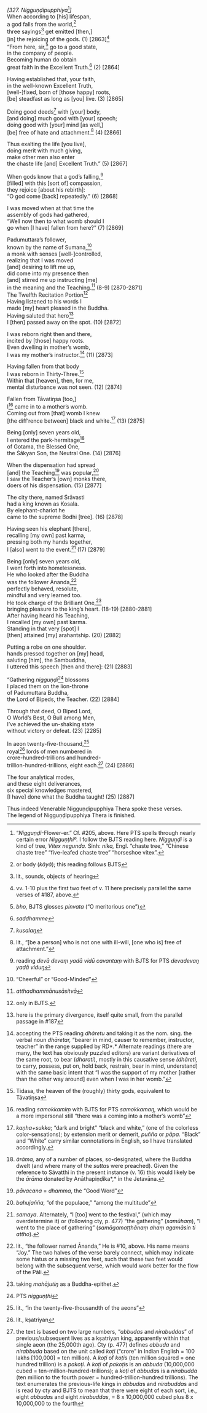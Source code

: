 *\[327. Nigguṇḍipupphiya*[^1]*\]*  
When according to \[his\] lifespan,  
a god falls from the world,[^2]  
three sayings[^3] get emitted \[then,\]  
\[in\] the rejoicing of the gods. (1) \[2863\][^4]  
“From here, sir,[^5] go to a good state,  
in the company of people.  
Becoming human do obtain  
great faith in the Excellent Truth.[^6] (2) \[2864\]

Having established that, your faith,  
in the well-known Excellent Truth,  
\[well-\]fixed, born of \[those happy\] roots,  
\[be\] steadfast as long as \[you\] live. (3) \[2865\]

Doing good deeds[^7] with \[your\] body,  
\[and doing\] much good with \[your\] speech;  
doing good with \[your\] mind \[as well,\]  
\[be\] free of hate and attachment.[^8] (4) \[2866\]

Thus exalting the life \[you live\],  
doing merit with much giving,  
make other men also enter  
the chaste life \[and\] Excellent Truth.” (5) \[2867\]

When gods know that a god’s falling,[^9]  
\[filled\] with this \[sort of\] compassion,  
they rejoice \[about his rebirth\]:  
“O god come \[back\] repeatedly.” (6) \[2868\]

I was moved when at that time the  
assembly of gods had gathered,  
“Well now then to what womb should I  
go when \[I have\] fallen from here?” (7) \[2869\]

Padumuttara’s follower,  
known by the name of Sumana,[^10]  
a monk with senses \[well-\]controlled,  
realizing that I was moved  
\[and\] desiring to lift me up,  
did come into my presence then  
\[and\] stirred me up instructing \[me\]  
in the meaning and the Teaching.[^11] (8-9) \[2870-2871\]  
The Twelfth Recitation Portion[^12]  
Having listened to his words I  
made \[my\] heart pleased in the Buddha.  
Having saluted that hero[^13]  
I \[then\] passed away on the spot. (10) \[2872\]

I was reborn right then and there,  
incited by \[those\] happy roots.  
Even dwelling in mother’s womb,  
I was my mother’s instructor.[^14] (11) \[2873\]

Having fallen from that body  
I was reborn in Thirty-Three.[^15]  
Within that \[heaven\], then, for me,  
mental disturbance was not seen. (12) \[2874\]

Fallen from Tāvatiŋsa \[too,\]  
I[^16] came in to a mother’s womb.  
Coming out from \[that\] womb I knew  
\[the diff’rence between\] black and white.[^17] (13) \[2875\]

Being \[only\] seven years old,  
I entered the park-hermitage[^18]  
of Gotama, the Blessed One,  
the Śākyan Son, the Neutral One. (14) \[2876\]

When the dispensation had spread  
\[and\] the Teaching[^19] was popular,[^20]  
I saw the Teacher’s \[own\] monks there,  
doers of his dispensation. (15) \[2877\]

The city there, named Śrāvasti  
had a king known as Kosala.  
By elephant-chariot he  
came to the supreme Bodhi \[tree\]. (16) \[2878\]

Having seen his elephant \[there\],  
recalling \[my own\] past karma,  
pressing both my hands together,  
I \[also\] went to the event.[^21] (17) \[2879\]

Being \[only\] seven years old,  
I went forth into homelessness.  
He who looked after the Buddha  
was the follower Ānanda,[^22]  
perfectly behaved, resolute,  
mindful and very learned too.  
He took charge of the Brilliant One,[^23]  
bringing pleasure to the king’s heart. (18-19) \[2880-2881\]  
After having heard his Teaching,  
I recalled \[my own\] past karma.  
Standing in that very \[spot\] I  
\[then\] attained \[my\] arahantship. (20) \[2882\]

Putting a robe on one shoulder.  
hands pressed together on \[my\] head,  
saluting \[him\], the Sambuddha,  
I uttered this speech \[then and there\]: (21) \[2883\]

“Gathering *nigguṇḍi*[^24] blossoms  
I placed them on the lion-throne  
of Padumuttara Buddha,  
the Lord of Bipeds, the Teacher. (22) \[2884\]

Through that deed, O Biped Lord,  
O World’s Best, O Bull among Men,  
I’ve achieved the un-shaking state  
without victory or defeat. (23) \[2285\]

In aeon twenty-five-thousand,[^25]  
royal[^26] lords of men numbered in  
crore-hundred-trillions and hundred-  
trillion-hundred-trillions, eight each.[^27] (24) \[2886\]

The four analytical modes,  
and these eight deliverances,  
six special knowledges mastered,  
\[I have\] done what the Buddha taught! (25) \[2887\]

Thus indeed Venerable Nigguṇḍipupphiya Thera spoke these verses.  
The legend of Nigguṇḍipupphiya Thera is finished.

[^1]: “*Nigguṇḍi*-Flower-er.” Cf. \#205, above. Here PTS spells through
    nearly certain error *Nigguṇṭhiº.* I follow the BJTS reading here.
    *Nigguṇḍi* is a kind of tree, *Vitex negunda.* Sinh: *nika,* Engl.
    “chaste tree,” “Chinese chaste tree” “five-leafed chaste tree”
    “horseshoe vitex”.

[^2]: or body (*kāyā*); this reading follows BJTS

[^3]: lit., sounds, objects of hearing

[^4]: vv\. 1-10 plus the first two feet of v. 11 here precisely parallel the
    same verses of \#187, above.

[^5]: *bho,* BJTS glosses *pinvata* (“O meritorious one”)

[^6]: *saddhamme*

[^7]: *kusalaŋ*

[^8]: lit., “\[be a person\] who is not one with ill-will, \[one who
    is\] free of attachment.”

[^9]: reading *devā devaṃ yadā vidū cavantaṃ* with BJTS for PTS
    *devadevaŋ yadā viduŋ*

[^10]: “Cheerful” or “Good-Minded”

[^11]: *atthadhammānusāsitvā*

[^12]: only in BJTS.

[^13]: here is the primary divergence, itself quite small, from the
    parallel passage in \#187

[^14]: accepting the PTS reading *dhāretu* and taking it as the nom.
    sing. the verbal noun *dhāretar,* “bearer in mind, causer to
    remember, instructor, teacher” in the range supplied by RD*.*
    Alternate readings (there are many, the text has obviously puzzled
    editors) are variant derivatives of the same root, to bear
    (*dharati*), mostly in this causative sense *(dhāreti,* to carry,
    possess, put on, hold back, restrain, bear in mind, understand) with
    the same basic intent that “I was the support of my mother \[rather
    than the other way around\] even when I was in her womb.”

[^15]: Tidasa, the heaven of the (roughly) thirty gods, equivalent to
    Tāvatiŋsa

[^16]: reading *samokkamiṃ* with BJTS for PTS *samokkamaŋ,* which would
    be a more impersonal still “there was a coming into a mother’s womb”

[^17]: *kaṇha+sukka*; “dark and bright” “black and white,” (one of the
    colorless color-sensations); by extension merit or demerit, *puñña*
    or *pāpa.* “Black” and “White” carry similar connotations in
    English, so I have translated accordingly.

[^18]: *ārāma,* any of a number of places, so-designated, where the
    Buddha dwelt (and where many of the *sutta*s were preached). Given
    the reference to Sāvatthi in the present instance (v. 16) this would
    likely be the *ārāma* donated by Anāthapiṇḍika*,* in the Jetavāna.

[^19]: *pāvacana* = *dhamma*, the “Good Word”

[^20]: *bahujañña,* “of the populace,” “among the multitude”

[^21]: *samaya*. Alternately, “I \[too\] went to the festival,” (which
    may overdetermine it) or (following cty, p. 477) “the gathering”
    (*samūhaṃ*), “I went to the place of gathering” (*samāgamaṭṭhānaṃ
    ahaṃ agamāsin ti attho*).

[^22]: lit., “the follower named Ānanda,” He is \#10, above. His name
    means “Joy.” The two halves of the verse barely connect, which may
    indicate some hiatus or a missing two feet, such that these two feet
    would belong with the subsequent verse, which would work better for
    the flow of the Pāli.

[^23]: taking *mahājutiŋ* as a Buddha-epithet.

[^24]: PTS *nigguṇṭhi*

[^25]: lit., “in the twenty-five-thousandth of the aeons”

[^26]: lit., kṣatriyan

[^27]: the text is based on two large numbers, “*abbudas* and
    *nirabudda*s” of previous/subsequent lives as a kṣatriyan king,
    apparently within that single aeon (the 25,000th ago). Cty (p. 477)
    defines *abbuda* and *nirabbuda* based on the unit called *koṭi*
    (“crore” in Indian English = 100 lakhs \[100,000\] = ten million). A
    *koṭi* of *koṭi*s (ten million squared = one hundred trillion) is a
    *pakoṭi*. A *koṭi* of *pakoṭi*s is an *abbuda* (10,000,000 cubed =
    ten-million-hundred-trillions); a *koṭi* of *abbuda*s is a
    *nirabudda* (ten million to the fourth power =
    hundred-trillion-hundred trillions). The text enumerates the
    previous-life kings in *abbuda*s and *nirabudda*s and is read by cty
    and BJTS to mean that there were eight of each sort, i.e., eight
    *abbuda*s and eight *nirabuddas*, = 8 x 10,000,000 cubed plus 8 x
    10,000,000 to the fourth

